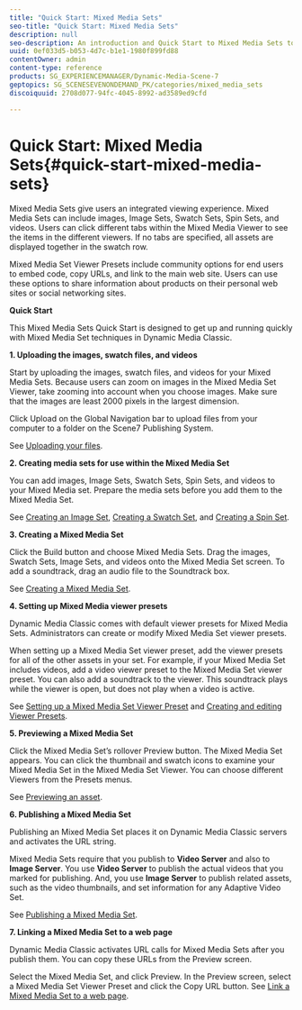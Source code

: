 ```yaml
---
title: "Quick Start: Mixed Media Sets"
seo-title: "Quick Start: Mixed Media Sets"
description: null
seo-description: An introduction and Quick Start to Mixed Media Sets to help you get up and running quickly.
uuid: 0ef033d5-b053-4d7c-b1e1-1980f899fd88
contentOwner: admin
content-type: reference
products: SG_EXPERIENCEMANAGER/Dynamic-Media-Scene-7
geptopics: SG_SCENESEVENONDEMAND_PK/categories/mixed_media_sets
discoiquuid: 2708d077-94fc-4045-8992-ad3589ed9cfd

---
```


# Quick Start: Mixed Media Sets{#quick-start-mixed-media-sets}

 Mixed Media Sets give users an integrated viewing experience. Mixed Media Sets can include images, Image Sets, Swatch Sets, Spin Sets, and videos. Users can click different tabs within the Mixed Media Viewer to see the items in the different viewers. If no tabs are specified, all assets are displayed together in the swatch row.

Mixed Media Set Viewer Presets include community options for end users to embed code, copy URLs, and link to the main web site. Users can use these options to share information about products on their personal web sites or social networking sites.

**Quick Start**

This Mixed Media Sets Quick Start is designed to get up and running quickly with Mixed Media Set techniques in Dynamic Media Classic.

**1. Uploading the images, swatch files, and videos**

Start by uploading the images, swatch files, and videos for your Mixed Media Sets. Because users can zoom on images in the Mixed Media Set Viewer, take zooming into account when you choose images. Make sure that the images are least 2000 pixels in the largest dimension.

Click Upload on the Global Navigation bar to upload files from your computer to a folder on the Scene7 Publishing System.

See [Uploading your files](uploading-files.md#uploading-your-files).

**2. Creating media sets for use within the Mixed Media Set**

You can add images, Image Sets, Swatch Sets, Spin Sets, and videos to your Mixed Media set. Prepare the media sets before you add them to the Mixed Media Set.

See [Creating an Image Set](creating-image-set.md#creating-an-image-set), [Creating a Swatch Set](creating-swatch-set.md#creating-a-swatch-set), and [Creating a Spin Set](creating-spin-set.md#creating-a-spin-set).

**3. Creating a Mixed Media Set**

Click the Build button and choose Mixed Media Sets. Drag the images, Swatch Sets, Image Sets, and videos onto the Mixed Media Set screen. To add a soundtrack, drag an audio file to the Soundtrack box.

See [Creating a Mixed Media Set](creating-mixed-media-set.md#creating-a-mixed-media-set).

**4. Setting up Mixed Media viewer presets**

Dynamic Media Classic comes with default viewer presets for Mixed Media Sets. Administrators can create or modify Mixed Media Set viewer presets.

When setting up a Mixed Media Set viewer preset, add the viewer presets for all of the other assets in your set. For example, if your Mixed Media Set includes videos, add a video viewer preset to the Mixed Media Set viewer preset. You can also add a soundtrack to the viewer. This soundtrack plays while the viewer is open, but does not play when a video is active.

See [Setting up a Mixed Media Set Viewer Preset](setting-mixed-media-set-viewer.md#setting-up-a-mixed-media-set-viewer-preset) and [Creating and editing Viewer Presets](application-setup.md#adding-and-editing-viewer-presets).

**5. Previewing a Mixed Media Set**

Click the Mixed Media Set’s rollover Preview button. The Mixed Media Set appears. You can click the thumbnail and swatch icons to examine your Mixed Media Set in the Mixed Media Set Viewer. You can choose different Viewers from the Presets menus.

See [Previewing an asset](previewing-asset.md#previewing-an-asset).

**6. Publishing a Mixed Media Set**

Publishing an Mixed Media Set places it on Dynamic Media Classic servers and activates the URL string.

Mixed Media Sets require that you publish to **Video Server** and also to **Image Server**. You use **Video Server** to publish the actual videos that you marked for publishing. And, you use **Image Server** to publish related assets, such as the video thumbnails, and set information for any Adaptive Video Set.

See [Publishing a Mixed Media Set](publishing-mixed-media-set.md#publishing-a-mixed-media-set).

**7. Linking a Mixed Media Set to a web page**

Dynamic Media Classic activates URL calls for Mixed Media Sets after you publish them. You can copy these URLs from the Preview screen.

Select the Mixed Media Set, and click Preview. In the Preview screen, select a Mixed Media Set Viewer Preset and click the Copy URL button. See [Link a Mixed Media Set to a web page](linking-mixed-media-set-web.md#linking-a-mixed-media-set-to-a-web-page).
